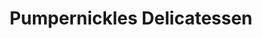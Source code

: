 ---
title: "Pumpernickles Delicatessen"
url: /creve-coeur/pumpernickles-delicatessen/
shop: deli
---